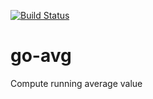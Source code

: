 [![Build Status](https://github.com/dongnguyenvt/go-avg/actions/workflows/go.yml/badge.svg?branch=master)](https://github.com/dongnguyenvt/go-avg/actions/workflows/go.yml)
# go-avg
Compute running average value

